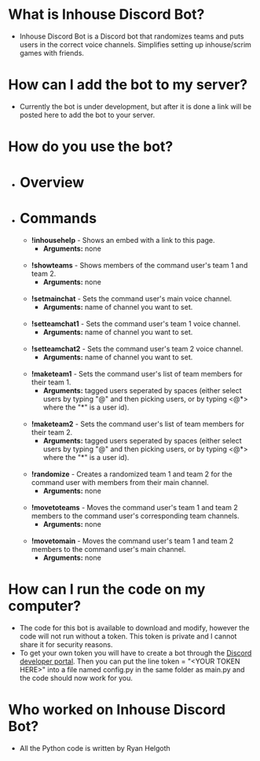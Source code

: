 # What is Inhouse Discord Bot?
- Inhouse Discord Bot is a Discord bot that randomizes teams and puts users in the correct voice channels. Simplifies setting up inhouse/scrim games with friends.

# How can I add the bot to my server?
- Currently the bot is under development, but after it is done a link will be posted here to add the bot to your server.

# How do you use the bot?
- # Overview
- # Commands
  - **!inhousehelp** \- Shows an embed with a link to this page.
    - **Arguments:** none
    <br/>
  - **!showteams** \- Shows members of the command user's team 1 and team 2. 
    - **Arguments:** none
    <br/>
  - **!setmainchat** \- Sets the command user's main voice channel.
    - **Arguments:** name of channel you want to set.
    <br/>
  - **!setteamchat1** \- Sets the command user's team 1 voice channel.
    - **Arguments:** name of channel you want to set.
    <br/>
  - **!setteamchat2** \- Sets the command user's team 2 voice channel.
    - **Arguments:** name of channel you want to set.
    <br/>
  - **!maketeam1** \- Sets the command user's list of team members for their team 1.
    - **Arguments:** tagged users seperated by spaces (either select users by typing "@" and then picking users, or by typing <@\*> where the "\*" is a user id).
    <br/>
  - **!maketeam2** \- Sets the command user's list of team members for their team 2.
    - **Arguments:** tagged users seperated by spaces (either select users by typing "@" and then picking users, or by typing <@\*> where the "\*" is a user id).
    <br/>
  - **!randomize** \- Creates a randomized team 1 and team 2 for the command user with members from their main channel. 
    - **Arguments:** none
    <br/>
  - **!movetoteams** \- Moves the command user's team 1 and team 2 members to the command user's corresponding team channels.
    - **Arguments:** none
    <br/>
  - **!movetomain** \- Moves the command user's team 1 and team 2 members to the command user's main channel.
    - **Arguments:** none
    
   
    

# How can I run the code on my computer?
- The code for this bot is available to download and modify, however the code will not run without a token. This token is private and I cannot share it for security reasons. 
- To get your own token you will have to create a bot through the [Discord developer portal](https://discord.com/developers/applications). Then you can put the line token = "\<YOUR TOKEN HERE\>" into a file named config.py in the same folder as main.py and the code should now work for you. 

# Who worked on Inhouse Discord Bot?
- All the Python code is written by Ryan Helgoth
